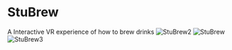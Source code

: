 # StuBrew
A Interactive VR experience of how to brew drinks
![StuBrew2](https://github.com/vishwah13/StuBrew/assets/52098098/c9f1da21-b884-4d66-a7c4-b40661790ffa)
![StuBrew](https://github.com/vishwah13/StuBrew/assets/52098098/09cd53d0-8788-4f6d-802f-68f2e0b19b03)
![StuBrew3](https://github.com/vishwah13/StuBrew/assets/52098098/2a019caf-69bf-49fa-817f-cbb97f26d9a1)
